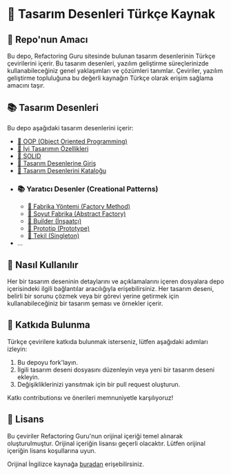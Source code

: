 ﻿
# 🧩 Tasarım Desenleri Türkçe Kaynak

## 🎯 Repo'nun Amacı

Bu depo, Refactoring Guru sitesinde bulunan tasarım desenlerinin Türkçe çevirilerini içerir. Bu tasarım desenleri, yazılım geliştirme süreçlerinizde kullanabileceğiniz genel yaklaşımları ve çözümleri tanımlar. Çeviriler, yazılım geliştirme topluluğuna bu değerli kaynağın Türkçe olarak erişim sağlama amacını taşır.

## 📚 Tasarım Desenleri

Bu depo aşağıdaki tasarım desenlerini içerir:

- [📖 OOP (Object Oriented Programming)](oop/README.md)
- [📖 İyi Tasarımın Özellikleri](characteristics_of_good_design.md)
- [📖 SOLID](solid.md)
- [📖 Tasarım Desenlerine Giriş](introduction-to-design-paterns.md)
- [📖 Tasarım Desenlerini Kataloğu](catalog-of-design-patterns.md)
- ### 📚 Yaratıcı Desenler (Creational Patterns)
  - [📖 Fabrika Yöntemi (Factory Method)](factory_method/README.md)
  - [📖 Soyut Fabrika (Abstract Factory)](abstract_factory/README.md)
  - [📖 Builder (İnşaatçı)](builder/README.md)
  - [📖 Prototip (Prototype)](prototype/README.md)
  - [📖 Tekil (Singleton)](singleton/README.md)
- ...

## 🚀 Nasıl Kullanılır

Her bir tasarım deseninin detaylarını ve açıklamalarını içeren dosyalara depo içerisindeki ilgili bağlantılar aracılığıyla erişebilirsiniz. Her tasarım deseni, belirli bir sorunu çözmek veya bir görevi yerine getirmek için kullanabileceğiniz bir tasarım şeması ve örnekler içerir.

## 🤝 Katkıda Bulunma

Türkçe çevirilere katkıda bulunmak isterseniz, lütfen aşağıdaki adımları izleyin:

1. Bu depoyu fork'layın.
2. İlgili tasarım deseni dosyasını düzenleyin veya yeni bir tasarım deseni ekleyin.
3. Değişikliklerinizi yansıtmak için bir pull request oluşturun.

Katkı contributionsı ve önerileri memnuniyetle karşılıyoruz!

## 📜 Lisans

Bu çeviriler Refactoring Guru'nun orijinal içeriği temel alınarak oluşturulmuştur. Orijinal içeriğin lisansı geçerli olacaktır. Lütfen orijinal içeriğin lisans koşullarına uyun.

Orijinal İngilizce kaynağa [buradan](https://refactoring.guru/design-patterns) erişebilirsiniz.


